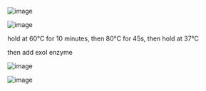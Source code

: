 
     
![image](https://github.com/user-attachments/assets/14258eb9-da21-48d1-98ca-beb7b434b74d)

     
![image](https://github.com/user-attachments/assets/b814dcb2-1133-4a28-9727-0a5a0543240f)

hold at 60°C for 10 minutes, then 80°C for 45s, then hold at 37°C

then add exoI enzyme

![image](https://github.com/user-attachments/assets/4cf3e6bd-5544-4b78-a97a-0cd269b12415)



![image](https://github.com/user-attachments/assets/3ffb8a70-91e6-4a70-a913-1e9156c2e3b5)

